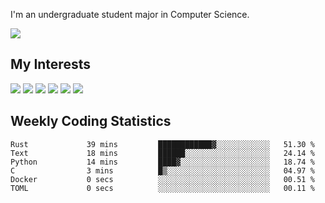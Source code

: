 I'm an undergraduate student major in Computer Science.

![](https://github-readme-stats.vercel.app/api?username=littzhch&theme=radical)

## My Interests

![](https://img.shields.io/badge/Python-3776AB?style=flat&labelColor=FFD43B&logoColor=3776AB&logo=python)
![](https://img.shields.io/badge/C-00599C?style=flat&labelColor=01427d&logoColor=6295cb&logo=c)
![](https://img.shields.io/badge/Rust-ffffff?style=flat&labelColor=ffffff&logoColor=000000&logo=rust)
![](https://img.shields.io/badge/LaTeX-008080?style=flat&labelColor=eeece5&logoColor=008080&logo=latex)
![](https://img.shields.io/badge/OpenGL-5487b2?style=flat&labelColor=ffffff&logoColor=5487b2&logo=opengl)
![](https://img.shields.io/badge/archlinux-1793d1?style=flat&labelColor=333333&logoColor=1793d1&logo=archlinux)

## Weekly Coding Statistics
<!--START_SECTION:waka-->

```text
Rust             39 mins         ████████████▓░░░░░░░░░░░░   51.30 %
Text             18 mins         ██████░░░░░░░░░░░░░░░░░░░   24.14 %
Python           14 mins         ████▓░░░░░░░░░░░░░░░░░░░░   18.74 %
C                3 mins          █▒░░░░░░░░░░░░░░░░░░░░░░░   04.97 %
Docker           0 secs          ░░░░░░░░░░░░░░░░░░░░░░░░░   00.51 %
TOML             0 secs          ░░░░░░░░░░░░░░░░░░░░░░░░░   00.11 %
```

<!--END_SECTION:waka-->
